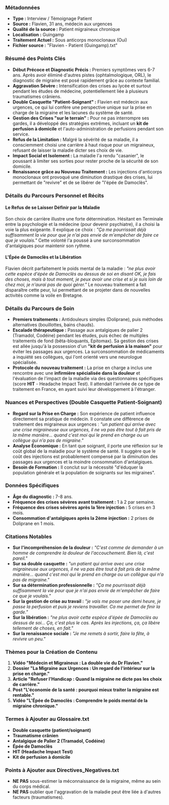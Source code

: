 ### Métadonnées

- **Type :** Interview / Témoignage Patient
- **Source :** Flavien, 31 ans, médecin aux urgences
- **Qualité de la source :** Patient migraineux chronique
- **Localisation :** Guingamp
- **Traitement Actuel :** Sous anticorps monoclonaux (Oui)
- **Fichier source :** "Flavien - Patient (Guingamp).txt"

### Résumé des Points Clés

- **Début Précoce et Diagnostic Précis :** Premiers symptômes vers 6-7 ans. Après avoir éliminé d'autres pistes (ophtalmologique, ORL), le diagnostic de migraine est posé rapidement grâce au contexte familial.
- **Aggravation Sévère :** Intensification des crises au lycée et surtout pendant les études de médecine, potentiellement liée à plusieurs traumatismes crâniens.
- **Double Casquette "Patient-Soignant" :** Flavien est médecin aux urgences, ce qui lui confère une perspective unique sur la prise en charge de la migraine et les lacunes du système de santé.
- **Gestion des Crises "sur le terrain" :** Pour ne pas interrompre ses gardes, il a développé des stratégies extrêmes, incluant un **kit de perfusion à domicile** et l'auto-administration de perfusions pendant son service.
- **Refus de la Limitation :** Malgré la sévérité de sa maladie, il a consciemment choisi une carrière à haut risque pour un migraineux, refusant de laisser la maladie dicter ses choix de vie.
- **Impact Social et Isolement :** La maladie l'a rendu "casanier", le poussant à limiter ses sorties pour rester proche de la sécurité de son domicile.
- **Renaissance grâce au Nouveau Traitement :** Les injections d'anticorps monoclonaux ont provoqué une diminution drastique des crises, lui permettant de "revivre" et de se libérer de "l'épée de Damoclès".

### Détails du Parcours Personnel et Récits

#### Le Refus de se Laisser Définir par la Maladie

Son choix de carrière illustre une forte détermination. Hésitant en Terminale entre la psychologie et la médecine (pour devenir psychiatre), il a choisi la voie la plus exigeante. Il explique ce choix : _"Ça me pourrissait déjà suffisamment la vie pour que je n'ai pas envie de m'empêcher de faire ce que je voulais."_ Cette volonté l'a poussé à une surconsommation d'antalgiques pour maintenir son rythme.

#### L'Épée de Damoclès et la Libération

Flavien décrit parfaitement le poids mental de la maladie : _"ne plus avoir cette espèce d'épée de Damoclès au dessus de soi en disant OK, je fais des choses, mais à tout moment, je peux avoir une crise et si je suis loin de chez moi, je n'aurai pas de quoi gérer."_ Le nouveau traitement a fait disparaître cette peur, lui permettant de se projeter dans de nouvelles activités comme la voile en Bretagne.

### Détails du Parcours de Soin

- **Premiers traitements :** Antidouleurs simples (Doliprane), puis méthodes alternatives (bouillottes, bains chauds).
- **Escalade thérapeutique :** Passage aux antalgiques de palier 2 (Tramadol, Codéine) pendant les études, puis échec de multiples traitements de fond (bêta-bloquants, Epitomax). Sa gestion des crises est allée jusqu'à la possession d'un **"kit de perfusion à la maison"** pour éviter les passages aux urgences. La surconsommation de médicaments a inquiété ses collègues, qui l'ont orienté vers une neurologue spécialisée.
- **Protocole du nouveau traitement :** La prise en charge a inclus une rencontre avec une **infirmière spécialisée dans la douleur** et l'évaluation de l'impact de la maladie via des questionnaires spécifiques (score **HIT** - Headache Impact Test). Il attendait l'arrivée de ce type de traitement en France, en ayant suivi leur développement à l'étranger.

### Nuances et Perspectives (Double Casquette Patient-Soignant)

- **Regard sur la Prise en Charge :** Son expérience de patient influence directement sa pratique de médecin. Il constate une différence de traitement des migraineux aux urgences : _"un patient qui arrive avec une crise migraineuse aux urgences, il ne va pas être tout à fait pris de la même manière... quand c'est moi qui le prend en charge ou un collègue qui n’a pas de migraine."_
- **Analyse Économique :** En tant que soignant, il porte une réflexion sur le coût global de la maladie pour le système de santé. Il suggère que le coût des injections est probablement compensé par la diminution des passages aux urgences et la moindre consommation d'antalgiques.
- **Besoin de Formation :** Il conclut sur la nécessité "d'éduquer la population générale et la population de soignants sur les migraines".

### Données Spécifiques

- **Âge du diagnostic :** 7-8 ans.
- **Fréquence des crises sévères avant traitement :** 1 à 2 par semaine.
- **Fréquence des crises sévères après la 1ère injection :** 5 crises en 3 mois.
- **Consommation d'antalgiques après la 2ème injection :** 2 prises de Doliprane en 1 mois.

### Citations Notables

- **Sur l'incompréhension de la douleur :** _"C'est comme de demander à un homme de comprendre la douleur de l'accouchement. Bien là, c'est pareil."_
- **Sur sa double casquette :** _"un patient qui arrive avec une crise migraineuse aux urgences, il ne va pas être tout à fait pris de la même manière... quand c'est moi qui le prend en charge ou un collègue qui n’a pas de migraine."_
- **Sur sa détermination professionnelle :** _"Ça me pourrissait déjà suffisamment la vie pour que je n'ai pas envie de m'empêcher de faire ce que je voulais."_
- **Sur la gestion de crise au travail :** _"je vais me poser une demi heure, je passe la perfusion et puis je reviens travailler. Ca me permet de finir la garde."_
- **Sur la libération :** _"ne plus avoir cette espèce d'épée de Damoclès au dessus de soi... Ça, c'est plus le cas. Après les injections, ça, ça libère tellement de choses, en fait."_
- **Sur la renaissance sociale :** _"Je me remets à sortir, faire la fête, à revivre un peu."_

### Thèmes pour la Création de Contenu

1. **Vidéo "Médecin et Migraineux : La double vie du Dr Flavien."**
2. **Dossier "La Migraine aux Urgences : Un regard de l'intérieur sur la prise en charge."**
3. **Article "Refuser l'Handicap : Quand la migraine ne dicte pas les choix de carrière."**
4. **Post "L'économie de la santé : pourquoi mieux traiter la migraine est rentable."**
5. **Vidéo "L'Épée de Damoclès : Comprendre le poids mental de la migraine chronique."**

### Termes à Ajouter au Glossaire.txt

- **Double casquette (patient/soignant)**
- **Traumatisme crânien**
- **Antalgique de Palier 2 (Tramadol, Codéine)**
- **Épée de Damoclès**
- **HIT (Headache Impact Test)**
- **Kit de perfusion à domicile**

### Points à Ajouter aux Directives_Negatives.txt

- **NE PAS** sous-estimer la méconnaissance de la migraine, même au sein du corps médical.
- **NE PAS** oublier que l'aggravation de la maladie peut être liée à d'autres facteurs (traumatismes).
